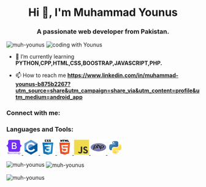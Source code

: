<h1 align="center">Hi 👋, I'm Muhammad Younus</h1>
<h3 align="center">A passionate web developer from Pakistan.</h3>

<img align="right" alt="coding with Younus" width="400" src="https://www.google.com/url?sa=i&url=https%3A%2F%2Foutlane.co%2Fnow%2Fnew-shot-programmer-animation%2F&psig=AOvVaw0BoJ_V5-n4mzWuG6dwgaYR&ust=1732534691067000&source=images&cd=vfe&opi=89978449&ved=0CBMQjRxqFwoTCJjLwfXw9IkDFQAAAAAdAAAAABAE">

<p align="left"> <img src="https://komarev.com/ghpvc/?username=muh-younus&label=Profile%20views&color=0e75b6&style=flat" alt="muh-younus" /> </p>

- 🌱 I’m currently learning **PYTHON,CPP,HTML,CSS,BOOSTRAP,JAVASCRIPT,PHP.**

- 📫 How to reach me **https://www.linkedin.com/in/muhammad-younus-b875b2267?utm_source=share&utm_campaign=share_via&utm_content=profile&utm_medium=android_app**

<h3 align="left">Connect with me:</h3>
<p align="left">
</p>

<h3 align="left">Languages and Tools:</h3>
<p align="left"> <a href="https://getbootstrap.com" target="_blank" rel="noreferrer"> <img src="https://raw.githubusercontent.com/devicons/devicon/master/icons/bootstrap/bootstrap-plain-wordmark.svg" alt="bootstrap" width="40" height="40"/> </a> <a href="https://www.cprogramming.com/" target="_blank" rel="noreferrer"> <img src="https://raw.githubusercontent.com/devicons/devicon/master/icons/c/c-original.svg" alt="c" width="40" height="40"/> </a> <a href="https://www.w3schools.com/css/" target="_blank" rel="noreferrer"> <img src="https://raw.githubusercontent.com/devicons/devicon/master/icons/css3/css3-original-wordmark.svg" alt="css3" width="40" height="40"/> </a> <a href="https://www.w3.org/html/" target="_blank" rel="noreferrer"> <img src="https://raw.githubusercontent.com/devicons/devicon/master/icons/html5/html5-original-wordmark.svg" alt="html5" width="40" height="40"/> </a> <a href="https://developer.mozilla.org/en-US/docs/Web/JavaScript" target="_blank" rel="noreferrer"> <img src="https://raw.githubusercontent.com/devicons/devicon/master/icons/javascript/javascript-original.svg" alt="javascript" width="40" height="40"/> </a> <a href="https://www.php.net" target="_blank" rel="noreferrer"> <img src="https://raw.githubusercontent.com/devicons/devicon/master/icons/php/php-original.svg" alt="php" width="40" height="40"/> </a> <a href="https://www.python.org" target="_blank" rel="noreferrer"> <img src="https://raw.githubusercontent.com/devicons/devicon/master/icons/python/python-original.svg" alt="python" width="40" height="40"/> </a> </p>

<p><img align="left" src="https://github-readme-stats.vercel.app/api/top-langs?username=muh-younus&show_icons=true&locale=en&layout=compact" alt="muh-younus" /></p>

<p>&nbsp;<img align="center" src="https://github-readme-stats.vercel.app/api?username=muh-younus&show_icons=true&locale=en" alt="muh-younus" /></p>

<p><img align="center" src="https://github-readme-streak-stats.herokuapp.com/?user=muh-younus&" alt="muh-younus" /></p>

